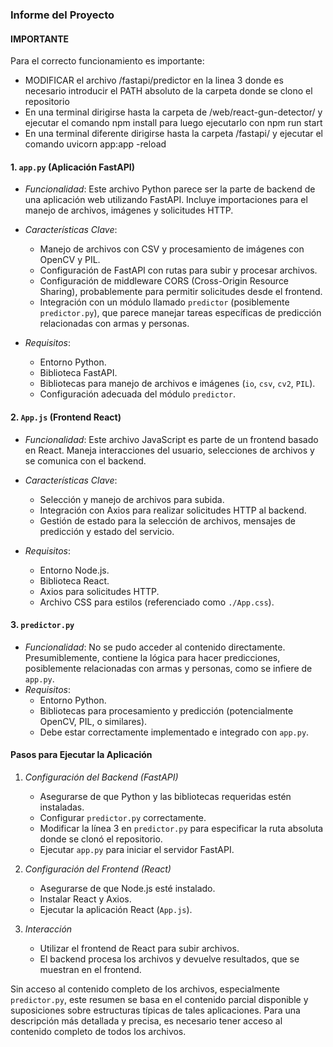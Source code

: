 ### Informe del Proyecto

#### IMPORTANTE
Para el correcto funcionamiento es importante:
- MODIFICAR el archivo /fastapi/predictor en la linea 3 donde es necesario introducir el PATH absoluto de la carpeta donde se clono el repositorio
- En una terminal dirigirse hasta la carpeta de /web/react-gun-detector/ y ejecutar el comando npm install para luego ejecutarlo con npm run start
- En una terminal diferente dirigirse hasta la carpeta /fastapi/ y ejecutar el comando uvicorn app:app -reload

#### 1. `app.py` (Aplicación FastAPI)
- *Funcionalidad*: Este archivo Python parece ser la parte de backend de una aplicación web utilizando FastAPI. Incluye importaciones para el manejo de archivos, imágenes y solicitudes HTTP.
- *Características Clave*:
  - Manejo de archivos con CSV y procesamiento de imágenes con OpenCV y PIL.
  - Configuración de FastAPI con rutas para subir y procesar archivos.
  - Configuración de middleware CORS (Cross-Origin Resource Sharing), probablemente para permitir solicitudes desde el frontend.
  - Integración con un módulo llamado `predictor` (posiblemente `predictor.py`), que parece manejar tareas específicas de predicción relacionadas con armas y personas.

- *Requisitos*:
  - Entorno Python.
  - Biblioteca FastAPI.
  - Bibliotecas para manejo de archivos e imágenes (`io`, `csv`, `cv2`, `PIL`).
  - Configuración adecuada del módulo `predictor`.

#### 2. `App.js` (Frontend React)
- *Funcionalidad*: Este archivo JavaScript es parte de un frontend basado en React. Maneja interacciones del usuario, selecciones de archivos y se comunica con el backend.
- *Características Clave*:
  - Selección y manejo de archivos para subida.
  - Integración con Axios para realizar solicitudes HTTP al backend.
  - Gestión de estado para la selección de archivos, mensajes de predicción y estado del servicio.

- *Requisitos*:
  - Entorno Node.js.
  - Biblioteca React.
  - Axios para solicitudes HTTP.
  - Archivo CSS para estilos (referenciado como `./App.css`).

#### 3. `predictor.py`
- *Funcionalidad*: No se pudo acceder al contenido directamente. Presumiblemente, contiene la lógica para hacer predicciones, posiblemente relacionadas con armas y personas, como se infiere de `app.py`.
- *Requisitos*:
  - Entorno Python.
  - Bibliotecas para procesamiento y predicción (potencialmente OpenCV, PIL, o similares).
  - Debe estar correctamente implementado e integrado con `app.py`.

#### Pasos para Ejecutar la Aplicación
1. *Configuración del Backend (FastAPI)*
   - Asegurarse de que Python y las bibliotecas requeridas estén instaladas.
   - Configurar `predictor.py` correctamente.
   - Modificar la línea 3 en `predictor.py` para especificar la ruta absoluta donde se clonó el repositorio.
   - Ejecutar `app.py` para iniciar el servidor FastAPI.

2. *Configuración del Frontend (React)*
   - Asegurarse de que Node.js esté instalado.
   - Instalar React y Axios.
   - Ejecutar la aplicación React (`App.js`).

3. *Interacción*
   - Utilizar el frontend de React para subir archivos.
   - El backend procesa los archivos y devuelve resultados, que se muestran en el frontend.

Sin acceso al contenido completo de los archivos, especialmente `predictor.py`, este resumen se basa en el contenido parcial disponible y suposiciones sobre estructuras típicas de tales aplicaciones. Para una descripción más detallada y precisa, es necesario tener acceso al contenido completo de todos los archivos.